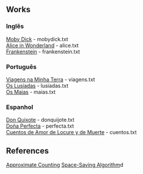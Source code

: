 ## Works
### Inglês
[Moby Dick](https://www.gutenberg.org/ebooks/2701) - mobydick.txt  
[Alice in Wonderland](https://www.gutenberg.org/ebooks/11) - alice.txt  
[Frankenstein](https://www.gutenberg.org/ebooks/84) - frankenstein.txt  

### Português
[Viagens na Minha Terra](https://www.gutenberg.org/ebooks/24401) - viagens.txt  
[Os Lusíadas](https://www.gutenberg.org/ebooks/3333) - lusiadas.txt  
[Os Maias](https://www.gutenberg.org/ebooks/40409) - maias.txt  

### Espanhol
[Don Quixote](https://www.gutenberg.org/ebooks/2000) - donquijote.txt  
[Doña Perfecta](https://www.gutenberg.org/ebooks/15725) - perfecta.txt  
[Cuentos de Amor de Locure y de Muerte](https://www.gutenberg.org/ebooks/13507) - cuentos.txt  

## References
[Approximate Counting](https://algo.inria.fr/flajolet/Publications/Flajolet85c.pdf) 
[Space-Saving Algorithm](https://romania.amazon.com/techon/presentations/DataStreamsAlgorithms_FlorinManolache.pdf)d
